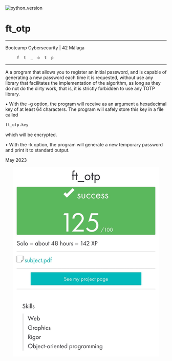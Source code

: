 ![ [python_version](https://img.shields.io/badge/python-3.9%20%7C%203.10-blue) ](https://img.shields.io/badge/python-3.9%20%7C%203.10-blue)
# ft_otp

_____________________________________
 Bootcamp Cybersecurity | 42 Málaga
 
         f  t  _  o  t  p
_____________________________________

A a program that allows you to register an initial password, and is capable of generating a new password each time it is requested, without use any library that facilitates the implementation of the algorithm, as long as they do not do the dirty work, that is, it is strictly forbidden to use any TOTP library.

• With the -g option, the program will receive as an argument a hexadecimal key
of at least 64 characters. The program will safely store this key in a file called
```bash
ft_otp.key
```
which will be encrypted.

• With the -k option, the program will generate a new temporary password and print it to standard output.

May 2023


<p align="center"> <img src="./ft_otp.jpeg" alt="image" width="456" /> </p>
